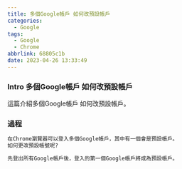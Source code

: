 ```yaml
---
title: 多個Google帳戶 如何改預設帳戶
categories:
  - Google
tags:
  - Google
  - Chrome
abbrlink: 68805c1b
date: 2023-04-26 13:33:49
---
```

### Intro 多個Google帳戶 如何改預設帳戶
<!--more-->
這篇介紹多個Google帳戶 如何改預設帳戶。

### 過程
```sh
在Chrome瀏覽器可以登入多個Google帳戶，其中有一個會是預設帳戶。
如何更改預設帳號呢?

先登出所有Google帳戶後，登入的第一個Google帳戶將成為預設帳戶。
```